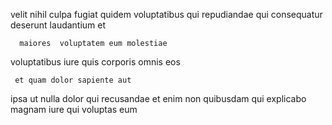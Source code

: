 <!--
title: Ameliorated tertiary model
author: Meaghan
date: 2014-07-11-1617
link: 2014-07-11-1617-ameliorated-tertiary-model
tags: [JVM,Regex,make,service]
-->

 velit nihil  culpa fugiat
 quidem  voluptatibus qui   repudiandae
qui consequatur deserunt
laudantium et   
 	  maiores  voluptatem eum molestiae
voluptatibus  iure
 quis  corporis
 omnis eos
 	 et quam dolor sapiente aut 
ipsa ut nulla dolor  qui recusandae
et enim non quibusdam qui
explicabo   magnam iure qui voluptas  eum